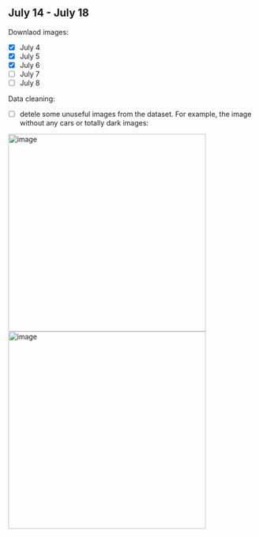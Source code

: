 ## July 14 - July 18

Downlaod images: 
- [x] July 4
- [x] July 5
- [x] July 6
- [ ] July 7
- [ ] July 8

Data cleaning: 

- [ ] detele some unuseful images from the dataset. For example, the image without any cars or totally dark images:

<div align="left">
<img width="400" alt="image" src="https://github.com/tjboise/ITDintern/assets/95270677/6d13cb07-3a7b-4acc-a16e-d0004f7c8b82">
<img width="400" alt="image" src="https://github.com/tjboise/ITDintern/assets/95270677/cdd1f637-17a5-4abb-a425-0ff44d94a76f">
</div>
